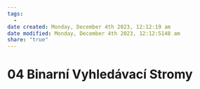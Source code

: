 ```yaml
---
tags:
  - 
date created: Monday, December 4th 2023, 12:12:19 am
date modified: Monday, December 4th 2023, 12:12:5148 am
share: "true"
---
```


# 04 Binarní Vyhledávací Stromy